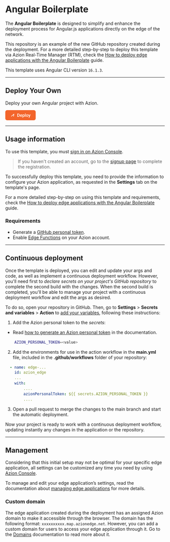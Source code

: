 # Angular Boilerplate

The **Angular Boilerplate** is designed to simplify and enhance the deployment process for Angular.js applications directly on the edge of the network.

This repository is an example of the new GitHub repository created during the deployment. For a more detailed step-by-step to deploy this template via Azion Real-Time Manager (RTM), check the [How to deploy edge applications with the Angular Boilerplate](https://www.azion.com/en/documentation/products/guides/angular-boilerplate/) guide.

This template uses Angular CLI version `16.1.3`.

---

## Deploy Your Own

Deploy your own Angular project with Azion.

[![](/static/button.png)](https://console.azion.com/create/angular/angular-boilerplate "Deploy with Azion")

---

## Usage information

To use this template, you must [sign in on Azion Console](https://console.azion.com/login).

> If you haven't created an account, go to the [signup page](https://console.azion.com/signup) to complete the registration.

To successfully deploy this template, you need to provide the information to configure your Azion application, as requested in the **Settings** tab on the template's page.

For a more detailed step-by-step on using this template and requirements, check the [How to deploy edge applications with the Angular Boilerplate](https://www.azion.com/en/documentation/products/guides/angular-boilerplate/) guide.

### Requirements

- Generate a [GitHub personal token](https://docs.github.com/en/authentication/keeping-your-account-and-data-secure/managing-your-personal-access-tokens#creating-a-personal-access-token-classic).
- Enable [Edge Functions](https://www.azion.com/en/documentation/products/guides/billing-and-subscriptions/) on your Azion account.

---

## Continuous deployment

Once the template is deployed, you can edit and update your args and code, as well as implement a continuous deployment workflow. However, you'll need first to *declare secrets on your project's GitHub repository* to complete the second build with the changes. When the second build is completed, you'll be able to manage your project with a continuous deployment workflow and edit the args as desired.

To do so, open your repository in GitHub. Then, go to **Settings** > **Secrets and variables** > **Action** to [add your variables](https://docs.github.com/en/actions/security-guides/encrypted-secrets), following these instructions:

1. Add the Azion personal token to the *secrets*:
- Read [how to generate an Azion personal token](https://www.azion.com/en/documentation/products/accounts/personal-tokens/) in the documentation.

```bash
    AZION_PERSONAL_TOKEN=<value>
```

2. Add the environments for use in the action workflow in the **main.yml** file, included in the **.github/workflows** folder of your repository:

```yml
  - name: edge-...
    id: azion_edge
    ...
    with:
        ....
        azionPersonalToken: ${{ secrets.AZION_PERSONAL_TOKEN }}
        ....

```

3. Open a pull request to merge the changes to the main branch and start the automatic deployment.

Now your project is ready to work with a continuous deployment workflow, updating instantly any changes in the application or the repository. 

---

## Management

Considering that this initial setup may not be optimal for your specific edge application, all settings can be customized any time you need by using [Azion Console](https://console.azion.com/).

To manage and edit your edge application’s settings, read the documentation about [managing edge applications](https://www.azion.com/en/documentation/products/edge-application/first-steps/) for more details.

### Custom domain

The edge application created during the deployment has an assigned Azion domain to make it accessible through the browser. The domain has the following format: `xxxxxxxxxx.map.azionedge.net`. However, you can add a custom domain for users to access your edge application through it. Go to the [Domains](https://www.azion.com/en/documentation/products/guides/configure-a-domain/) documentation to read more about it.

